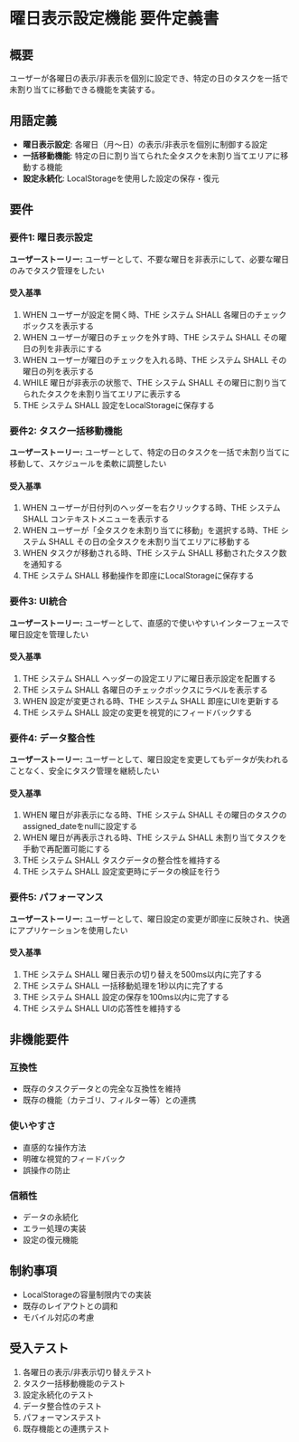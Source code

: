 # 曜日表示設定機能 要件定義書

## 概要

ユーザーが各曜日の表示/非表示を個別に設定でき、特定の日のタスクを一括で未割り当てに移動できる機能を実装する。

## 用語定義

- **曜日表示設定**: 各曜日（月〜日）の表示/非表示を個別に制御する設定
- **一括移動機能**: 特定の日に割り当てられた全タスクを未割り当てエリアに移動する機能
- **設定永続化**: LocalStorageを使用した設定の保存・復元

## 要件

### 要件1: 曜日表示設定

**ユーザーストーリー:** ユーザーとして、不要な曜日を非表示にして、必要な曜日のみでタスク管理をしたい

#### 受入基準

1. WHEN ユーザーが設定を開く時、THE システム SHALL 各曜日のチェックボックスを表示する
2. WHEN ユーザーが曜日のチェックを外す時、THE システム SHALL その曜日の列を非表示にする
3. WHEN ユーザーが曜日のチェックを入れる時、THE システム SHALL その曜日の列を表示する
4. WHILE 曜日が非表示の状態で、THE システム SHALL その曜日に割り当てられたタスクを未割り当てエリアに表示する
5. THE システム SHALL 設定をLocalStorageに保存する

### 要件2: タスク一括移動機能

**ユーザーストーリー:** ユーザーとして、特定の日のタスクを一括で未割り当てに移動して、スケジュールを柔軟に調整したい

#### 受入基準

1. WHEN ユーザーが日付列のヘッダーを右クリックする時、THE システム SHALL コンテキストメニューを表示する
2. WHEN ユーザーが「全タスクを未割り当てに移動」を選択する時、THE システム SHALL その日の全タスクを未割り当てエリアに移動する
3. WHEN タスクが移動される時、THE システム SHALL 移動されたタスク数を通知する
4. THE システム SHALL 移動操作を即座にLocalStorageに保存する

### 要件3: UI統合

**ユーザーストーリー:** ユーザーとして、直感的で使いやすいインターフェースで曜日設定を管理したい

#### 受入基準

1. THE システム SHALL ヘッダーの設定エリアに曜日表示設定を配置する
2. THE システム SHALL 各曜日のチェックボックスにラベルを表示する
3. WHEN 設定が変更される時、THE システム SHALL 即座にUIを更新する
4. THE システム SHALL 設定の変更を視覚的にフィードバックする

### 要件4: データ整合性

**ユーザーストーリー:** ユーザーとして、曜日設定を変更してもデータが失われることなく、安全にタスク管理を継続したい

#### 受入基準

1. WHEN 曜日が非表示になる時、THE システム SHALL その曜日のタスクのassigned_dateをnullに設定する
2. WHEN 曜日が再表示される時、THE システム SHALL 未割り当てタスクを手動で再配置可能にする
3. THE システム SHALL タスクデータの整合性を維持する
4. THE システム SHALL 設定変更時にデータの検証を行う

### 要件5: パフォーマンス

**ユーザーストーリー:** ユーザーとして、曜日設定の変更が即座に反映され、快適にアプリケーションを使用したい

#### 受入基準

1. THE システム SHALL 曜日表示の切り替えを500ms以内に完了する
2. THE システム SHALL 一括移動処理を1秒以内に完了する
3. THE システム SHALL 設定の保存を100ms以内に完了する
4. THE システム SHALL UIの応答性を維持する

## 非機能要件

### 互換性
- 既存のタスクデータとの完全な互換性を維持
- 既存の機能（カテゴリ、フィルター等）との連携

### 使いやすさ
- 直感的な操作方法
- 明確な視覚的フィードバック
- 誤操作の防止

### 信頼性
- データの永続化
- エラー処理の実装
- 設定の復元機能

## 制約事項

- LocalStorageの容量制限内での実装
- 既存のレイアウトとの調和
- モバイル対応の考慮

## 受入テスト

1. 各曜日の表示/非表示切り替えテスト
2. タスク一括移動機能のテスト
3. 設定永続化のテスト
4. データ整合性のテスト
5. パフォーマンステスト
6. 既存機能との連携テスト